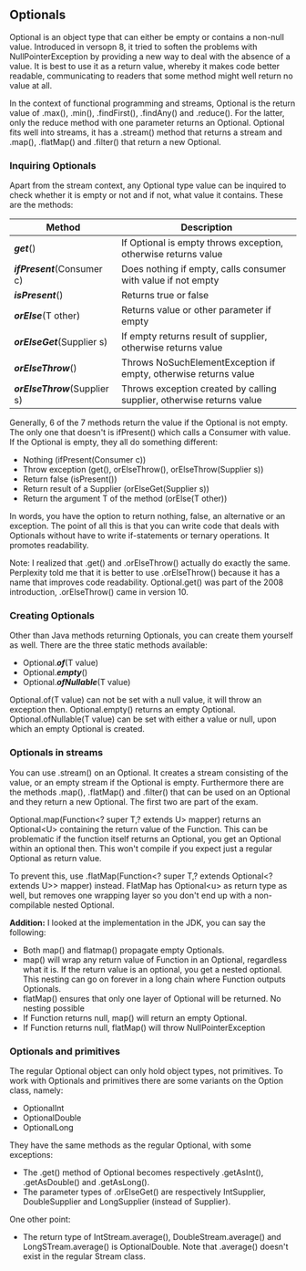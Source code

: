 ## Optionals

Optional is an object type that can either be empty or contains a non-null value. Introduced in versopn 8, it tried to soften the problems with NullPointerException by providing a new way to deal with the absence of a value. It is best to use it as a return value, whereby it makes code better readable, communicating to readers that some method might well return no value at all.

In the context of functional programming and streams, Optional<T> is the return value of .max(), .min(), .findFirst(), .findAny() and .reduce(). For the latter, only the reduce method with one parameter returns an Optional. Optional fits well into streams, it has a .stream() method that returns a stream and .map(), .flatMap() and .filter() that return a new Optional. 

### Inquiring Optionals

Apart from the stream context, any Optional type value can be inquired to check whether it is empty or not and if not, what value it contains. These are the methods: 

|Method|Description|
|----|----|
|**_get_**()|If Optional is empty throws exception, otherwise returns value|
|**_ifPresent_**(Consumer c)|Does nothing if empty, calls consumer with value if not empty|
|**_isPresent_**()|Returns true or false|
|**_orElse_**(T other)|Returns value or other parameter if empty|
|**_orElseGet_**(Supplier s)|If empty returns result of supplier, otherwise returns value|
|**_orElseThrow_**()|Throws NoSuchElementException if empty, otherwise returns value|
|**_orElseThrow_**(Supplier s)|Throws exception created by calling supplier, otherwise returns value|

Generally, 6 of the 7 methods return the value if the Optional is not empty. The only one that doesn't is ifPresent() which calls a Consumer with value. If the Optional is empty, they all do something different:

- Nothing (ifPresent(Consumer c))
- Throw exception (get(), orElseThrow(), orElseThrow(Supplier s))
- Return false (isPresent())
- Return result of a Supplier (orElseGet(Supplier s))
- Return the argument T of the method (orElse(T other))

In words, you have the option to return nothing, false, an alternative or an exception. The point of all this is that you can write code that deals with Optionals without have to write if-statements or ternary operations. It promotes readability.

Note: I realized that .get() and .orElseThrow() actually do exactly the same. Perplexity told me that it is better to use .orElseThrow() because it has a name that improves code readability. Optional.get() was part of the 2008 introduction, .orElseThrow() came in version 10.

### Creating Optionals

Other than Java methods returning Optionals, you can create them yourself as well. There are the three static methods available:

- Optional.**_of_**(T value)
- Optional.**_empty_**()
- Optional.**_ofNullable_**(T value)

Optional.of(T value) can not be set with a null value, it will throw an exception then. Optional.empty() returns an empty Optional. Optional.ofNullable(T value) can be set with either a value or null, upon which an empty Optional is created. 

### Optionals in streams

You can use .stream() on an Optional. It creates a stream consisting of the value, or an empty stream if the Optional is empty. Furthermore there are the methods .map(), .flatMap() and .filter() that can be used on an Optional and they return a new Optional. The first two are part of the exam.

Optional.map(Function\<? super T,? extends U\> mapper) returns an Optional\<U\> containing the return value of the Function. This can be problematic if the function itself returns an Optional, you get an Optional within an optional then. This won't compile if you expect just a regular Optional as return value.

To prevent this, use .flatMap(Function\<? super T,? extends Optional\<? extends U\>\> mapper) instead. FlatMap has Optional\<u\> as return type as well, but removes one wrapping layer so you don't end up with a non-compilable nested Optional.

**Addition:** I looked at the implementation in the JDK, you can say the following:
- Both map() and flatmap() propagate empty Optionals.
- map() will wrap any return value of Function in an Optional, regardless what it is. If the return value is an optional, you get a nested optional. This nesting can go on forever in a long chain where Function outputs Optionals.
- flatMap() ensures that only one layer of Optional will be returned. No nesting possible
- If Function returns null, map() will return an empty Optional.
- If Function returns null, flatMap() will throw NullPointerException

### Optionals and primitives

The regular Optional object can only hold object types, not primitives. To work with Optionals and primitives there are some variants on the Option class, namely:

- OptionalInt
- OptionalDouble
- OptionalLong

They have the same methods as the regular Optional, with some exceptions:
- The .get() method of Optional becomes respectively .getAsInt(), .getAsDouble() and .getAsLong().
- The parameter types of .orElseGet() are respectively IntSupplier, DoubleSupplier and LongSupplier (instead of Supplier).

One other point:
- The return type of IntStream.average(), DoubleStream.average() and LongSTream.average() is OptionalDouble. Note that .average() doesn't exist in the regular Stream class.
